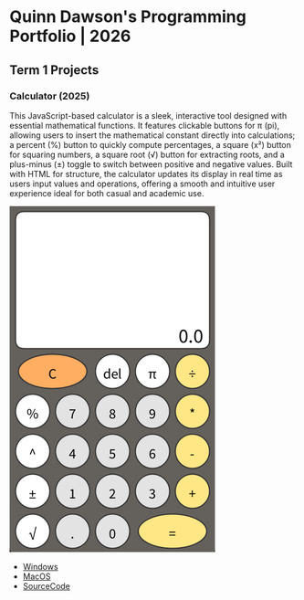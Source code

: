 # Quinn Dawson's Programming Portfolio | 2026

## Term 1 Projects

### Calculator (2025)

This JavaScript-based calculator is a sleek, interactive tool designed with essential mathematical functions. It features clickable buttons for π (pi), allowing users to insert the mathematical constant directly into calculations; a percent (%) button to quickly compute percentages, a square (x²) button for squaring numbers, a square root (√) button for extracting roots, and a plus-minus (±) toggle to switch between positive and negative values. Built with HTML for structure, the calculator updates its display in real time as users input values and operations, offering a smooth and intuitive user experience ideal for both casual and academic use.

![RunningCalculator](https://github.com/Clanker-1/portfolio/blob/main/images/Calc.png?raw=true)


* [Windows](https://github.com/Clanker-1/portfolio/blob/main/src/windows-amd64.zip)
* [MacOS](https://github.com/Clanker-1/portfolio/blob/main/src/macos-x86_64.zip)
* [SourceCode](https://github.com/Clanker-1/portfolio/tree/main/src)
